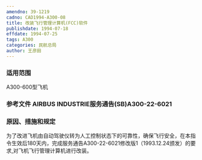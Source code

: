 ```yaml
---
amendno: 39-1219  
cadno: CAD1994-A300-08  
title: 改装飞行管理计算机(FCC)软件  
publishdate: 1994-07-18  
effdate: 1994-07-25  
tags: A300  
categories: 民航总局  
author: 王彦田  
---
```

  
### 适用范围  
A300-600型飞机  
  
<!--more-->  
### 参考文件    AIRBUS INDUSTRIE服务通告(SB)A300-22-6021  
  
### 原因、措施和规定  
为了改进飞机由自动驾驶仪转为人工控制状态下的可靠性，确保飞行安全，在本指令生效后180天内，完成服务通告A300-22-6021修改版1（1993.12.24颁发）的要求,对飞机飞行管理计算机进行改装。  
